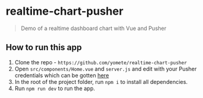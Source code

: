 # realtime-chart-pusher

> Demo of a realtime dashboard chart with Vue and Pusher

## How to run this app

1. Clone the repo - `https://github.com/yomete/realtime-chart-pusher`
2. Open `src/components/Home.vue` and `server.js` and edit with your Pusher credentials which can be gotten [here](pusher.com)
3. In the root of the project folder, run `npm i` to install all dependencies.
4. Run `npm run dev` to run the app.
